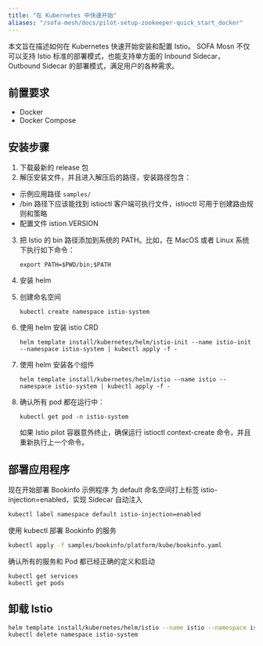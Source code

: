 ```yaml
---
title: "在 Kubernetes 中快速开始"
aliases: "/sofa-mesh/docs/pilot-setup-zookeeper-quick_start_docker"
---
```


本文旨在描述如何在 Kubernetes 快速开始安装和配置 Istio。
SOFA Mosn 不仅可以支持 Istio 标准的部署模式，也能支持单方面的 Inbound Sidecar，Outbound Sidecar 的部署模式，满足用户的各种需求。

## 前置要求

- Docker
- Docker Compose

## 安装步骤

1. 下载最新的 release 包
2. 解压安装文件，并且进入解压后的路径，安装路径包含：

- 示例应用路径 `samples/`
- /bin 路径下应该能找到 istioctl 客户端可执行文件，istioctl 可用于创建路由规则和策略
- 配置文件 istion.VERSION

3. 把 Istio 的 bin 路径添加到系统的 PATH。比如，在 MacOS 或者 Linux 系统下执行如下命令：

    ```SHELL
    export PATH=$PWD/bin;$PATH
    ```

4. 安装 helm
5. 创建命名空间

    ```SHELL
    kubectl create namespace istio-system
    ```

6. 使用 helm 安装 istio CRD

    ```SHELL
    helm template install/kubernetes/helm/istio-init --name istio-init --namespace istio-system | kubectl apply -f -
    ```

7. 使用 helm 安装各个组件

    ```SHELL
    helm template install/kubernetes/helm/istio --name istio --namespace istio-system | kubectl apply -f -
    ```

8. 确认所有 pod 都在运行中：

    ```SHELL
    kubectl get pod -n istio-system
    ```

    如果 Istio pilot 容器意外终止，确保运行 istioctl context-create 命令，并且重新执行上一个命令。

## 部署应用程序

现在开始部署 Bookinfo 示例程序
为 default 命名空间打上标签 istio-injection=enabled，实现 Sidecar 自动注入

```bash
kubectl label namespace default istio-injection=enabled
```

使用 kubectl 部署 Bookinfo 的服务

```bash
kubectl apply -f samples/bookinfo/platform/kube/bookinfo.yaml
```

确认所有的服务和 Pod 都已经正确的定义和启动

```SHELL
kubectl get services
kubectl get pods
```

## 卸载 Istio

```bash
helm template install/kubernetes/helm/istio --name istio --namespace istio-system | kubectl delete -f -
kubectl delete namespace istio-system
```
